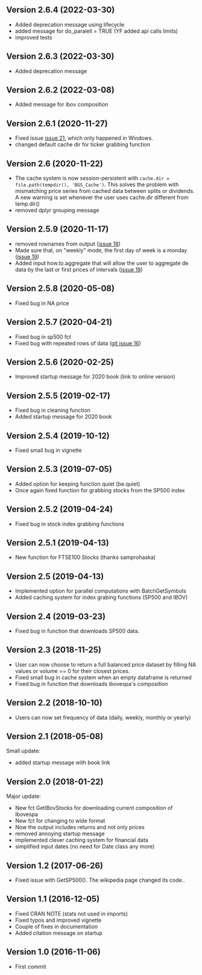 ## Version 2.6.4 (2022-03-30)

- Added deprecation message using lifecycle
- added message for do_paralell = TRUE (YF added api calls limits)
- improved tests

## Version 2.6.3 (2022-03-30)

- Added deprecation message

## Version 2.6.2 (2022-03-08)

- Added message for ibov composition

## Version 2.6.1 (2020-11-27)

- Fixed issue [issue 21](https://github.com/msperlin/BatchGetSymbols/issues/21), which only happened in Windows. 
- changed default cache dir for ticker grabbing function

## Version 2.6 (2020-11-22)

- The cache system is now session-persistent with `cache.dir = file.path(tempdir(), 'BGS_Cache')`. This solves the problem with mismatching price series from cached data between splits or dividends. A new warning is set whenever the user uses cache.dir different from temp.dir()
- removed dplyr grouping message

## Version 2.5.9 (2020-11-17)

- removed rownames from output ([issue 18](https://github.com/msperlin/BatchGetSymbols/issues/18))
- Made sure that, on "weekly" mode, the first day of week is a monday ([issue 19](https://github.com/msperlin/BatchGetSymbols/issues/19))
- Added input how.to.aggregate that will allow the user to aggregate de data by the last or first prices of intervals ([issue 19](https://github.com/msperlin/BatchGetSymbols/issues/19))

## Version 2.5.8 (2020-05-08)

- Fixed bug in NA price

## Version 2.5.7 (2020-04-21)

- Fixed bug in sp500 fct
- Fixed bug with repeated rows of data ([git issue 16](https://github.com/msperlin/BatchGetSymbols/issues/16))

## Version 2.5.6 (2020-02-25)

- Improved startup message for 2020 book (link to online version)

## Version 2.5.5 (2019-02-17)

- Fixed bug in cleaning function
- Added startup message for 2020 book

## Version 2.5.4  (2019-10-12)

- Fixed small bug in vignette

## Version 2.5.3  (2019-07-05)

- Added option for keeping function quiet (be.quiet)
- Once again fixed function for grabbing stocks from the SP500 index

## Version 2.5.2  (2019-04-24)

- Fixed bug in stock index grabbing functions       

## Version 2.5.1  (2019-04-13)

- New function for FTSE100 Stocks (thanks samprohaska)

## Version 2.5  (2019-04-13)

- Implemented option for parallel computations with BatchGetSymbols
- Added caching system for index grabing functions (SP500 and IBOV)

## Version 2.4  (2019-03-23)

- Fixed bug in function that downloads SP500 data. 

## Version 2.3  (2018-11-25)

- User can now choose to return a full balanced price dataset by filling NA values or volume == 0 for their closest prices.
- Fixed small bug in cache system when an empty dataframe is returned
- Fixed bug in function that downloads ibovespa's composition

## Version 2.2  (2018-10-10)

- Users can now set frequency of data (daily, weekly, monthly or yearly)

## Version 2.1  (2018-05-08)

Small update:

- added startup message with book link

## Version 2.0  (2018-01-22)

Major update:

- New fct GetIBovStocks for downloading current composition of Ibovespa
- New fct for changing to wide format
- Now the output includes returns and not only prices
- removed annoying startup message
- implemented clever caching system for financial data
- simplified input dates (no need for Date class any more)


## Version 1.2  (2017-06-26)

- Fixed issue with GetSP500(). The wikipedia page changed its code.. 

## Version 1.1  (2016-12-05)

- Fixed CRAN NOTE (stats not used in imports)
- Fixed typos and improved vignette
- Couple of fixes in documentation
- Added citation message on startup

## Version 1.0  (2016-11-06)

- First commit
